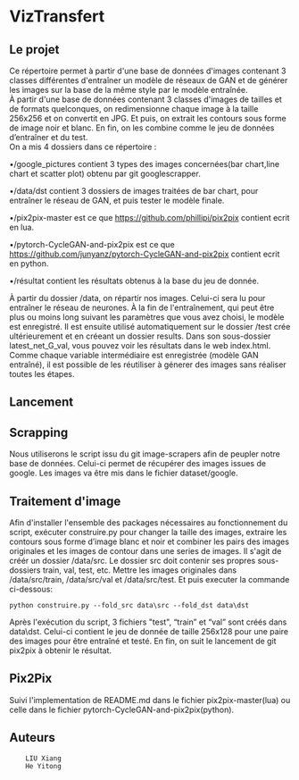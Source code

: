 ﻿VizTransfert
=====
Le projet
-----
Ce répertoire permet à partir d'une base de données d'images contenant 3 classes différentes d'entraîner un modèle de réseaux de GAN et de générer les images sur la base de la même style par le modèle entraînée.\
À partir d'une base de données contenant 3 classes d'images de tailles et de formats quelconques, on redimensionne chaque image à la taille 256x256 et on convertit en JPG. Et puis, on extrait les contours sous forme de image noir et blanc. En fin, on les combine comme le jeu de données d’entraîner et du test.\
On a mis 4 dossiers dans ce répertoire :

•/google_pictures contient 3 types des images concernées(bar chart,line chart et scatter plot) obtenu par git googlescrapper.

•/data/dst contient 3 dossiers de images traitées de bar chart, pour entraîner le réseau de GAN, et puis tester le modèle finale.

•/pix2pix-master est ce que https://github.com/phillipi/pix2pix contient ecrit en lua.

•/pytorch-CycleGAN-and-pix2pix est ce que https://github.com/junyanz/pytorch-CycleGAN-and-pix2pix contient ecrit en python.

•/résultat contient les résultats obtenus à la base du jeu de donnée.
		
À partir du dossier /data, on répartir nos images. Celui-ci sera lu pour entraîner le réseau de neurones. À la fin de l'entraînement, qui peut être plus ou moins long suivant les paramètres que vous avez choisi, le modèle est enregistré.
Il est ensuite utilisé automatiquement sur le dossier /test crée ultérieurement et en créeant un dossier results. Dans son sous-dossier latest_net_G_val, vous pouvez voir les résultats dans le web index.html.
Comme chaque variable intermédiaire est enregistrée (modèle GAN entraîné), il est possible de les réutiliser à génerer des images sans réaliser toutes les étapes.

Lancement
--------

Scrapping
--------
Nous utiliserons le script issu du git image-scrapers afin de peupler notre base de données. Celui-ci permet de récupérer des images issues de google. Les images va être mis dans le fichier dataset/google.

Traitement d'image
--------
Afin d'installer l'ensemble des packages nécessaires au fonctionnement du script, exécuter construire.py pour changer la taille des images, extraire les contours sous forme d’image blanc et noir et combiner les pairs des images originales et les images de contour dans une series de images. Il s'agit de créér un dossier /data/src. Le dossier src doit contenir ses propres sous-dossiers train, val, test, etc. Mettre les images originales dans /data/src/train, /data/src/val et /data/src/test. Et puis executer la commande ci-dessous:

`python construire.py --fold_src data\src --fold_dst data\dst`

Après l'exécution du script, 3 fichiers "test", “train” et “val” sont créés dans data\dst. Celui-ci contient le jeu de donnée de taille 256x128 pour une paire des images pour être entraîné et testé. 
En fin, on suit le lancement de git pix2pix à obtenir le résultat.



Pix2Pix
--------
Suivi l'implementation de README.md dans le fichier pix2pix-master(lua) ou celle dans le fichier pytorch-CycleGAN-and-pix2pix(python).



Auteurs
-------------
		LIU Xiang
		He Yitong

